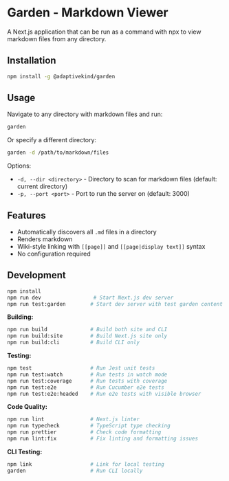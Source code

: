 # Garden - Markdown Viewer

A Next.js application that can be run as a command with npx to view markdown files from any directory.

## Installation

```bash
npm install -g @adaptivekind/garden
```

## Usage

Navigate to any directory with markdown files and run:

```bash
garden
```

Or specify a different directory:

```bash
garden -d /path/to/markdown/files
```

Options:

- `-d, --dir <directory>` - Directory to scan for markdown files (default: current directory)
- `-p, --port <port>` - Port to run the server on (default: 3000)

## Features

- Automatically discovers all `.md` files in a directory
- Renders markdown
- Wiki-style linking with `[[page]]` and `[[page|display text]]` syntax
- No configuration required

## Development

```bash
npm install
npm run dev                 # Start Next.js dev server
npm run test:garden        # Start dev server with test garden content
```

**Building:**

```bash
npm run build              # Build both site and CLI
npm run build:site         # Build Next.js site only
npm run build:cli          # Build CLI only
```

**Testing:**

```bash
npm test                   # Run Jest unit tests
npm run test:watch         # Run tests in watch mode
npm run test:coverage      # Run tests with coverage
npm run test:e2e           # Run Cucumber e2e tests
npm run test:e2e:headed    # Run e2e tests with visible browser
```

**Code Quality:**

```bash
npm run lint               # Next.js linter
npm run typecheck          # TypeScript type checking
npm run prettier           # Check code formatting
npm run lint:fix           # Fix linting and formatting issues
```

**CLI Testing:**

```bash
npm link                   # Link for local testing
garden                     # Run CLI locally
```

